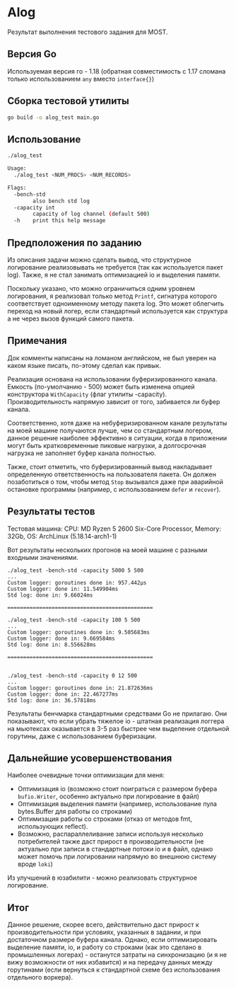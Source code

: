 # Alog

Результат выполнения тестового задания для MOST.

## Версия Go

Используемая версия го - 1.18 (обратная совместимость с 1.17 сломана только использованием `any` вместо `interface{}`)

## Сборка тестовой утилиты

```bash
go build -o alog_test main.go
```

## Использование

```bash
./alog_test

Usage:
  ./alog_test <NUM_PROCS> <NUM_RECORDS>

Flags:
  -bench-std
    	also bench std log
  -capacity int
    	capacity of log channel (default 500)
  -h	print this help message

```

## Предположения по заданию

Из описания задачи можно сделать вывод, что структурное логирование реализовывать не требуется (так как используется пакет log). Также, я не стал занимать оптимизацией io и выделения памяти.

Поскольку указано, что можно ограничиться одним уровнем логирования, я реализовал только метод `Printf`, сигнатура которого соответствует одноименному методу пакета log. Это может облегчить переход на новый логер, если стандартный используется как структура а не через вызов функций самого пакета.

## Примечания

Док комменты написаны на ломаном английском, не был уверен на каком языке писать, по-этому сделал как привык.

Реализация основана на использовании буферизированного канала. Емкость (по-умолчанию - 500) может быть изменена опцией конструктора `WithCapacity` (флаг утилиты -capacity). Производительность напрямую зависит от того, забивается ли буфер канала.

Соответственно, хотя даже на небуферизированном канале результаты на моей машине получаются лучше, чем со стандартным логером, данное решение наиболее эффективно в ситуации, когда в приложении могут быть кратковременные пиковые нагрузки, а долгосрочная нагрузка не заполняет буфер канала полностью.

Также, стоит отметить, что буферизированный вывод накладывает определенную ответственность на пользователя пакета. Он должен позаботиться о том, чтобы метод `Stop` вызывался даже при аварийной остановке программы (например, с использованием `defer` и `recover`).

## Результаты тестов

Тестовая машина: CPU: MD Ryzen 5 2600 Six-Core Processor, Memory: 32Gb, OS: ArchLinux (5.18.14-arch1-1)

Вот результаты нескольких прогонов на моей машине с разными входными значениями.

```
./alog_test -bench-std -capacity 5000 5 500
...
Custom logger: goroutines done in: 957.442µs
Custom logger: done in: 11.549904ms
Std log: done in: 9.66024ms

==============================================

./alog_test -bench-std -capacity 100 5 500
...
Custom logger: goroutines done in: 9.505683ms
Custom logger: done in: 9.669584ms
Std log: done in: 8.556628ms

==============================================


./alog_test -bench-std -capacity 0 12 500
...
Custom logger: goroutines done in: 21.872636ms
Custom logger: done in: 22.467277ms
Std log: done in: 36.57818ms

```

Результаты бенчмарка стандартными средствами Go не прилагаю. Они показывают, что если убрать тяжелое io - штатная реализация логгера на мьютексах оказывается в 3-5 раз быстрее чем выделение отдельной горутины, даже с использованием буферизации.

## Дальнейшие усовершенствования

Наиболее очевидные точки оптимизации для меня:

- Оптимизация io (возможно стоит поиграться с размером буфера `bufio.Writer`, особенно актуально при логирование в файл)
- Оптимизация выделения памяти (например, использование пула bytes.Buffer для работы со строками)
- Оптимизация работы со строками (отказ от методов fmt, использующих reflect).
- Возможно, распараллеливание записи используя несколько потребителей также даст прирост в производительности (не актуально при записи в стандартные потоки io и в файл, однако может помочь при логировании напрямую во внешнюю систему вроде `loki`)

Из улучшений в юзабилити - можно реализовать структурное логирование.

## Итог

Данное решение, скорее всего, действительно даст прирост к производительности при условиях, указанных в задании, и при достаточном размере буфера канала. Однако, если оптимизировать выделение памяти, io, и работу со строками (как это сделано в промышленных логерах) - останутся затраты на синхронизацию (и я не вижу возможности от них избавится) и на передачу данных между горутинами (если вернуться к стандартной схеме без использования отдельного воркера).
